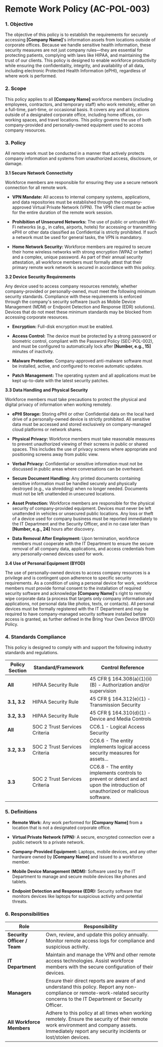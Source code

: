 # Remote Work Policy (AC-POL-003)

### 1. Objective

The objective of this policy is to establish the requirements for securely accessing **[Company Name]**'s information assets from locations outside of corporate offices. Because we handle sensitive health information, these security measures are not just company rules—they are essential for protecting patients, complying with laws like HIPAA, and maintaining the trust of our clients. This policy is designed to enable workforce productivity while ensuring the confidentiality, integrity, and availability of all data, including electronic Protected Health Information (ePHI), regardless of where work is performed.

### 2. Scope

This policy applies to all **[Company Name]** workforce members (including employees, contractors, and temporary staff) who work remotely, either on a full-time, part-time, or occasional basis. It covers any and all locations outside of a designated corporate office, including home offices, co-working spaces, and travel locations. This policy governs the use of both company-provided and personally-owned equipment used to access company resources.

### 3. Policy

All remote work must be conducted in a manner that actively protects company information and systems from unauthorized access, disclosure, or damage.

**3.1 Secure Network Connectivity**

Workforce members are responsible for ensuring they use a secure network connection for all remote work.

- **VPN Mandate:** All access to internal company systems, applications, and data repositories must be established through the company-approved Virtual Private Network (VPN). The VPN client must be active for the entire duration of the remote work session.
    
- **Prohibition of Unsecured Networks:** The use of public or untrusted Wi-Fi networks (e.g., in cafes, airports, hotels) for accessing or transmitting ePHI or other data classified as Confidential is strictly prohibited. If such a network must be used for general tasks, the VPN is mandatory.
    
- **Home Network Security:** Workforce members are required to secure their home wireless networks with strong encryption (WPA2 or better) and a complex, unique password. As part of their annual security attestation, all workforce members must formally attest that their primary remote work network is secured in accordance with this policy.
    

**3.2 Device Security Requirements**

Any device used to access company resources remotely, whether company-provided or personally-owned, must meet the following minimum security standards. Compliance with these requirements is enforced through the company's security software (such as Mobile Device Management (MDM) or Endpoint Detection and Response (EDR) solutions). Devices that do not meet these minimum standards may be blocked from accessing corporate resources.

- **Encryption:** Full-disk encryption must be enabled.
    
- **Access Control:** The device must be protected by a strong password or biometric control, compliant with the Password Policy (SEC-POL-002), and must be configured to automatically lock after **[Number, e.g., 15]** minutes of inactivity.
    
- **Malware Protection:** Company-approved anti-malware software must be installed, active, and configured to receive automatic updates.
    
- **Patch Management:** The operating system and all applications must be kept up-to-date with the latest security patches.
    

**3.3 Data Handling and Physical Security**

Workforce members must take precautions to protect the physical and digital privacy of information when working remotely.

- **ePHI Storage:** Storing ePHI or other Confidential data on the local hard drive of a personally-owned device is strictly prohibited. All sensitive data must be accessed and stored exclusively on company-managed cloud platforms or network shares.
    
- **Physical Privacy:** Workforce members must take reasonable measures to prevent unauthorized viewing of their screens in public or shared spaces. This includes the use of privacy screens where appropriate and positioning screens away from public view.
    
- **Verbal Privacy:** Confidential or sensitive information must not be discussed in public areas where conversations can be overheard.
    
- **Secure Document Handling:** Any printed documents containing sensitive information must be handled securely and physically destroyed (e.g., via shredding) when no longer needed. Documents must not be left unattended in unsecured locations.
    
- **Asset Protection:** Workforce members are responsible for the physical security of company-provided equipment. Devices must never be left unattended in vehicles or unsecured public locations. Any loss or theft of a device used for company business must be reported immediately to the IT Department and the Security Officer, and in no case later than **[Number, e.g., 24]** hours after discovery.
    
- **Data Removal After Employment:** Upon termination, workforce members must cooperate with the IT Department to ensure the secure removal of all company data, applications, and access credentials from any personally-owned devices used for work.
    

**3.4 Use of Personal Equipment (BYOD)**

The use of personally-owned devices to access company resources is a privilege and is contingent upon adherence to specific security requirements. As a condition of using a personal device for work, workforce members must provide formal consent to the installation of required security software and acknowledge **[Company Name]**'s right to remotely wipe corporate data (a process that targets only company information and applications, not personal data like photos, texts, or contacts). All personal devices must be formally registered with the IT Department and may be required to have company-managed security software installed before access is granted, as further defined in the Bring Your Own Device (BYOD) Policy.

### 4. Standards Compliance

This policy is designed to comply with and support the following industry standards and regulations.

| **Policy Section** | **Standard/Framework**        | **Control Reference**                                                                                                            |
| ------------------ | ----------------------------- | -------------------------------------------------------------------------------------------------------------------------------- |
| **All**            | HIPAA Security Rule           | 45 CFR § 164.308(a)(1)(ii)(B) - Authorization and/or supervision                                                                 |
| **3.1, 3.2**       | HIPAA Security Rule           | 45 CFR § 164.312(e)(1) - Transmission Security                                                                                   |
| **3.2, 3.3**       | HIPAA Security Rule           | 45 CFR § 164.310(d)(1) - Device and Media Controls                                                                               |
| **All**            | SOC 2 Trust Services Criteria | CC6.1 - Logical Access Security                                                                                                  |
| **3.2, 3.3**       | SOC 2 Trust Services Criteria | CC6.6 - The entity implements logical access security measures for assets...                                                     |
| **3.3**            | SOC 2 Trust Services Criteria | CC6.8 - The entity implements controls to prevent or detect and act upon the introduction of unauthorized or malicious software. |

### 5. Definitions

- **Remote Work:** Any work performed for **[Company Name]** from a location that is not a designated corporate office.
    
- **Virtual Private Network (VPN):** A secure, encrypted connection over a public network to a private network.
    
- **Company-Provided Equipment:** Laptops, mobile devices, and any other hardware owned by **[Company Name]** and issued to a workforce member.
    
- **Mobile Device Management (MDM):** Software used by the IT Department to manage and secure mobile devices like phones and tablets.
    
- **Endpoint Detection and Response (EDR):** Security software that monitors devices like laptops for suspicious activity and potential threats.
    

### 6. Responsibilities

| **Role**                    | **Responsibility**                                                                                                                                                                                   |
| --------------------------- | ---------------------------------------------------------------------------------------------------------------------------------------------------------------------------------------------------- |
| **Security Officer / Team** | Own, review, and update this policy annually. Monitor remote access logs for compliance and suspicious activity.                                                                                     |
| **IT Department**           | Maintain and manage the VPN and other remote access technologies. Assist workforce members with the secure configuration of their devices.                                                           |
| **Managers**                | Ensure their direct reports are aware of and understand this policy. Report any non-compliance or remote-work-related security concerns to the IT Department or Security Officer.                    |
| **All Workforce Members**   | Adhere to this policy at all times when working remotely. Ensure the security of their remote work environment and company assets. Immediately report any security incidents or lost/stolen devices. |